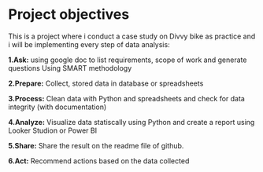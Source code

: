 # Project objectives
This is a project where i conduct a case study on Divvy bike as practice and i will be implementing every step of data analysis:

**1.Ask:** using google doc to list requirements, scope of work and generate questions Using SMART methodology

**2.Prepare:** Collect, stored data in database or spreadsheets

**3.Process:** Clean data with Python and spreadsheets and check for data integrity (with documentation) 

**4.Analyze:** Visualize data statiscally using Python and create a report using Looker Studion or Power BI

**5.Share:** Share the result on the readme file of github.

**6.Act:** Recommend actions based on the data collected
